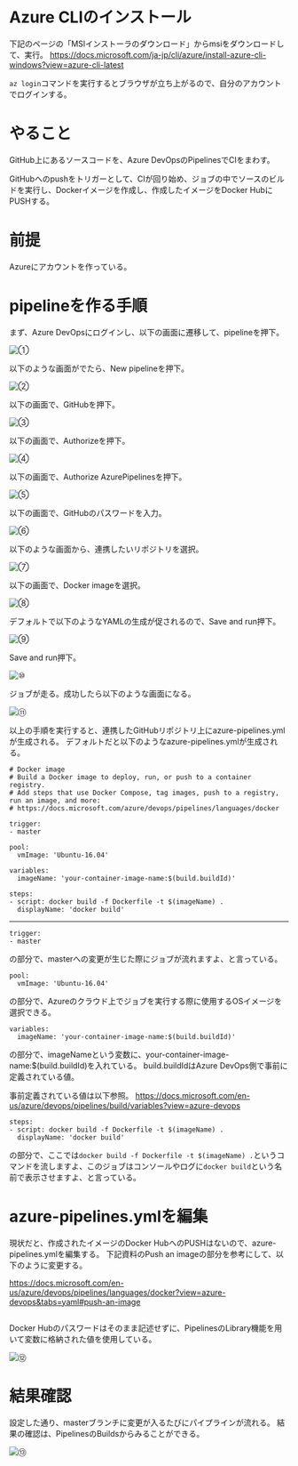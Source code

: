 # Azure CLIのインストール

下記のページの「MSIインストーラのダウンロード」からmsiをダウンロードして、実行。
https://docs.microsoft.com/ja-jp/cli/azure/install-azure-cli-windows?view=azure-cli-latest

`az login`コマンドを実行するとブラウザが立ち上がるので、自分のアカウントでログインする。

# やること

GitHub上にあるソースコードを、Azure DevOpsのPipelinesでCIをまわす。  

GitHubへのpushをトリガーとして、CIが回り始め、ジョブの中でソースのビルドを実行し、Dockerイメージを作成し、作成したイメージをDocker HubにPUSHする。

# 前提

Azureにアカウントを作っている。

# pipelineを作る手順

まず、Azure DevOpsにログインし、以下の画面に遷移して、pipelineを押下。

![①](welcome_to_project.bmp)

以下のような画面がでたら、New pipelineを押下。

![②](create_pipeline.bmp)

以下の画面で、GitHubを押下。

![③](select_source.bmp)

以下の画面で、Authorizeを押下。

![④](oauth.bmp)

以下の画面で、Authorize AzurePipelinesを押下。

![⑤](oauth2.bmp)

以下の画面で、GitHubのパスワードを入力。

![⑥](confirm_password.bmp)

以下のような画面から、連携したいリポジトリを選択。

![⑦](select_repo.bmp)

以下の画面で、Docker imageを選択。

![⑧](configure_pipeline.bmp)

デフォルトで以下のようなYAMLの生成が促されるので、Save and run押下。

![⑨](default.bmp)

Save and run押下。

![⑩](save_and_run.bmp)

ジョブが走る。成功したら以下のような画面になる。

![⑪](success.bmp)

以上の手順を実行すると、連携したGitHubリポジトリ上にazure-pipelines.ymlが生成される。
デフォルトだと以下のようなazure-pipelines.ymlが生成される。

```
# Docker image
# Build a Docker image to deploy, run, or push to a container registry.
# Add steps that use Docker Compose, tag images, push to a registry, run an image, and more:
# https://docs.microsoft.com/azure/devops/pipelines/languages/docker

trigger:
- master

pool:
  vmImage: 'Ubuntu-16.04'

variables:
  imageName: 'your-container-image-name:$(build.buildId)'

steps:
- script: docker build -f Dockerfile -t $(imageName) .
  displayName: 'docker build'
```

---

```
trigger:
- master
```
の部分で、masterへの変更が生じた際にジョブが流れますよ、と言っている。

```
pool:
  vmImage: 'Ubuntu-16.04'
```
の部分で、Azureのクラウド上でジョブを実行する際に使用するOSイメージを選択できる。

```
variables:
  imageName: 'your-container-image-name:$(build.buildId)'
```
の部分で、imageNameという変数に、your-container-image-name:$(build.buildId)を入れている。
build.buildIdはAzure DevOps側で事前に定義されている値。

事前定義されている値は以下参照。
https://docs.microsoft.com/en-us/azure/devops/pipelines/build/variables?view=azure-devops

```
steps:
- script: docker build -f Dockerfile -t $(imageName) .
  displayName: 'docker build'
```
の部分で、ここでは`docker build -f Dockerfile -t $(imageName) .`というコマンドを流しますよ、このジョブはコンソールやログに`docker build`という名前で表示させますよ、と言っている。

# azure-pipelines.ymlを編集

現状だと、作成されたイメージのDocker HubへのPUSHはないので、azure-pipelines.ymlを編集する。
下記資料のPush an imageの部分を参考にして、以下のように変更する。

https://docs.microsoft.com/en-us/azure/devops/pipelines/languages/docker?view=azure-devops&tabs=yaml#push-an-image

```

```

Docker Hubのパスワードはそのまま記述せずに、PipelinesのLibrary機能を用いて変数に格納された値を使用している。

![⑫](library.bmp)


# 結果確認

設定した通り、masterブランチに変更が入るたびにパイプラインが流れる。
結果の確認は、PipelinesのBuildsからみることができる。

![⑬](build_result.bmp)




